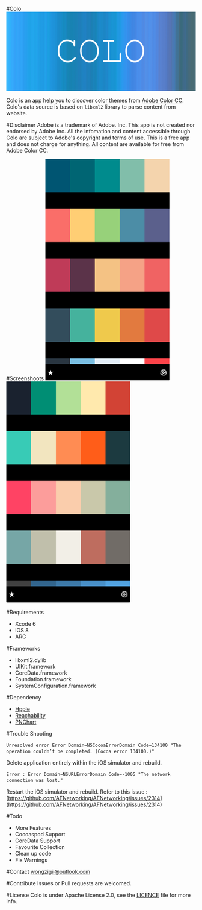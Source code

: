 
#Colo
![](./Assets/colo-github-header.png)

Colo is an app help you to discover color themes from [Adobe Color CC](https://color.adobe.com/explore/newest/?time=all). Colo's data source is based on `libxml2` library to parse content from website.

#Disclaimer
Adobe is a trademark of Adobe. Inc. This app is not created nor endorsed by Adobe Inc. All the infomation and content accessible through Colo are subject to Adobe's copyright and terms of use. This is a free app and does not charge for anything. All content are available for free from Adobe Color CC.

#Screenshoots
![](./Assets/screenshoot1.png)   ![](./Assets/screenshoot2.png) 

#Requirements
- Xcode 6
- iOS 8
- ARC

#Frameworks
- libxml2.dylib
- UIKit.framework
- CoreData.framework
- Foundation.framework
- SystemConfiguration.framework

#Dependency
- [Hpple](https://github.com/topfunky/hpple)
- [Reachability](https://github.com/tonymillion/Reachability)
- [PNChart](https://github.com/kevinzhow/PNChart)

#Trouble Shooting

    Unresolved error Error Domain=NSCocoaErrorDomain Code=134100 "The operation couldn’t be completed. (Cocoa error 134100.)" 

Delete application entirely within the iOS simulator and rebuild.
    
    Error : Error Domain=NSURLErrorDomain Code=-1005 "The network connection was lost."

Restart the iOS simulator and rebuild.
Refer to this issue : [https://github.com/AFNetworking/AFNetworking/issues/2314](https://github.com/AFNetworking/AFNetworking/issues/2314)

#Todo
- More Features
- Cocoaspod Support
- CoreData Support
- Favourite Collection
- Clean up code
- Fix Warnings

#Contact
wongzigii@outlook.com

#Contribute
Issues or Pull requests are welcomed.

#License
Colo is under Apache License 2.0, see the [LICENCE](./LICENSE) file for more info.